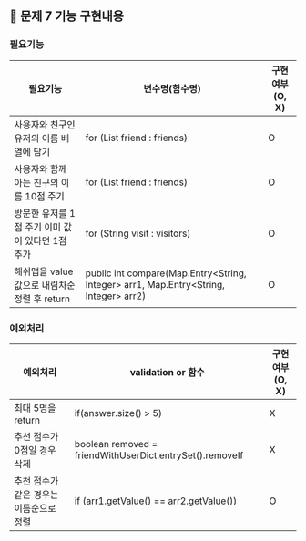 ## 🚀 문제 7 기능 구현내용

### 필요기능


| 필요기능                           | 변수명(함수명)                                    | 구현 여부(O, X) |
|--------------------------------|---------------------------------------------|-------------|
| 사용자와 친구인 유저의 이름 배열에 담기         | for (List<String> friend : friends) | O           |
| 사용자와 함께 아는 친구의 이름 10점 주기       |  for (List<String> friend : friends)   | O           |
| 방문한 유저를 1점 주기 이미 값이 있다면 1점 추가  |  for (String visit : visitors) | O           |
| 해쉬맵을 value값으로 내림차순 정렬 후 return | public int compare(Map.Entry<String, Integer> arr1, Map.Entry<String, Integer> arr2)| O           |

### 예외처리

| 예외처리                | validation or 함수 | 구현 여부(O, X) |
|---------------------|-----------------|-------------|
|  최대 5명을 return  |    if(answer.size() > 5)  | X           |
|  추천 점수가 0점일 경우 삭제  |    boolean removed = friendWithUserDict.entrySet().removeIf  | X           |
|  추천 점수가 같은 경우는 이름순으로 정렬  |    if (arr1.getValue() == arr2.getValue())  | O           |